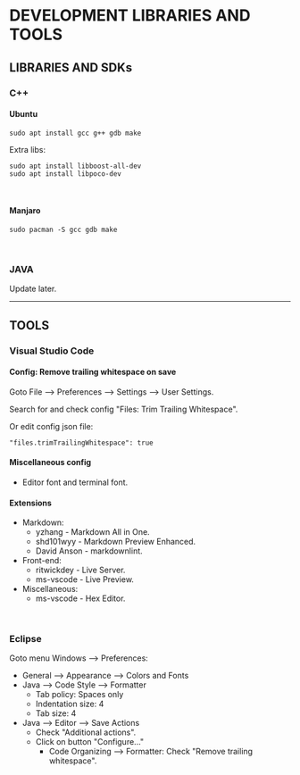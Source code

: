 # DEVELOPMENT LIBRARIES AND TOOLS

## LIBRARIES AND SDKs

### C++

#### Ubuntu

```shell
sudo apt install gcc g++ gdb make
```

Extra libs:

```shell
sudo apt install libboost-all-dev
sudo apt install libpoco-dev
```

&nbsp;

#### Manjaro

```shell
sudo pacman -S gcc gdb make
```

&nbsp;

### JAVA

Update later.

---

## TOOLS

### Visual Studio Code

#### Config: Remove trailing whitespace on save

Goto File ⟶ Preferences ⟶ Settings ⟶ User Settings.

Search for and check config "Files: Trim Trailing Whitespace".

Or edit config json file:

```text
"files.trimTrailingWhitespace": true
```

#### Miscellaneous config

- Editor font and terminal font.

#### Extensions

- Markdown:
  - yzhang - Markdown All in One.
  - shd101wyy - Markdown Preview Enhanced.
  - David Anson - markdownlint.
- Front-end:
  - ritwickdey - Live Server.
  - ms-vscode - Live Preview.
- Miscellaneous:
  - ms-vscode - Hex Editor.

&nbsp;

### Eclipse

Goto menu Windows ⟶ Preferences:

- General ⟶ Appearance ⟶ Colors and Fonts
- Java ⟶ Code Style ⟶ Formatter
  - Tab policy: Spaces only
  - Indentation size: 4
  - Tab size: 4
- Java ⟶ Editor ⟶ Save Actions
  - Check "Additional actions".
  - Click on button "Configure..."
    - Code Organizing ⟶ Formatter: Check "Remove trailing whitespace".
